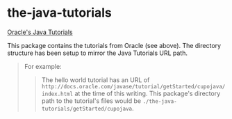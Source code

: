 the-java-tutorials
==================

[Oracle's Java Tutorials](http://docs.oracle.com/javase/tutorial)

This package contains the tutorials from Oracle (see above).  The directory structure has been setup to mirror the Java Tutorials URL path.

> For example:
>> The hello world tutorial has an URL of ```http://docs.oracle.com/javase/tutorial/getStarted/cupojava/index.html``` at the time of this writing.
>> This package's directory path to the tutorial's files would be ```./the-java-tutorials/getStarted/cupojava```.
